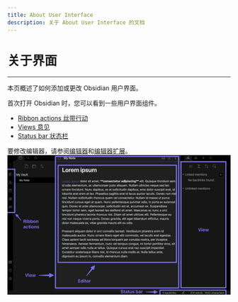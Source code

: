 ```yaml
---
title: About User Interface
description: 关于 About User Interface 的文档
---
```

<!--
 * @Author: Raistlind johnd0712@gmail.com
 * @Date: 2024-01-18 10:18:00
 * @LastEditors: Raistlind
 * @LastEditTime: 2024-01-18 10:18:00
 * @Description:
-->

# 关于界面

---

本页概述了如何添加或更改 Obsidian 用户界面。

首次打开 Obsidian 时，您可以看到一些用户界面组件。

- [Ribbon actions 丝带行动](https://docs.obsidian.md/Plugins/User+interface/Ribbon+actions)
- [Views 意见](https://docs.obsidian.md/Plugins/User+interface/Views)
- [Status bar 状态栏](https://docs.obsidian.md/Plugins/User+interface/Status+bar)

要修改编辑器，请参阅[编辑器](../editor/editor.md)和[编辑器扩展](../editor/editor-extensions.md)。
![0waja](../../../../public/images/0waja.png)
